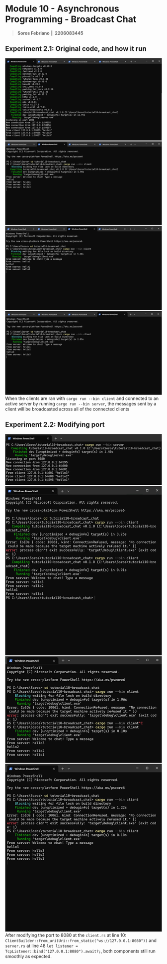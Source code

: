# Module 10 - Asynchronous Programming - Broadcast Chat
> **Soros Febriano** || **2206083445**

## Experiment 2.1: Original code, and how it run
![alt text](images/server.png)
![alt text](images/client1.png)
![alt text](images/client2.png)
![alt text](images/client3.png)
When the clients are ran with `cargo run --bin client` and connected to an active server by running `cargo run --bin server`, the messages sent by a client will be broadcasted across all of the connected clients

## Experiment 2.2: Modifying port
![alt text](images/server_1.png)
![alt text](images/client1_1.png)
![alt text](images/client2_1.png)
![alt text](images/client3_1.png)
After modifying the port to 8080 at the `client.rs` at line 10:
`ClientBuilder::from_uri(Uri::from_static("ws://127.0.0.1:8080"))` and
`server.rs` at line 48 `let listener = TcpListener::bind("127.0.0.1:8080").await?;`, both components still run smoothly as expected.